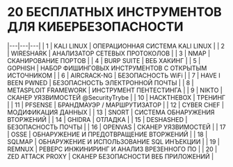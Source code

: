 # 20 БЕСПЛАТНЫХ ИНСТРУМЕНТОВ ДЛЯ КИБЕРБЕЗОПАСНОСТИ
|---|---|---|
| 1 | KALI LINUX | ОПЕРАЦИОННАЯ СИСТЕМА KALI LINUX |
| 2 | WIRESHARK | АНАЛИЗАТОР СЕТЕВЫХ ПРОТОКОЛОВ |
| 3 | NMAP | СКАНИРОВАНИЕ ПОРТОВ |
| 4 | BURP SUITE | ВЕБ ХАКИНГ |
| 5 | GOPHISH | НАБОР ФИШИНГОВЫХ ИНСТРУМЕНТОВ С ОТКРЫТЫМ ИСТОЧНИКОМ |
| 6 | AIRCRACK-NG | БЕЗОПАСНОСТЬ WiFi |
| 7 | HAVE I BEEN PWNED | БЕЗОПАСНОСТЬ ЭЛЕКТРОННОЙ ПОЧТЫ |
| 8 | METASPLOIT FRAMEWORK | ИНСТРУМЕНТ ПЕНТЕСТИНГА |
| 9 | NIKTO | СКАНЕР УЯЗВИМОСТЕЙ @SecurityTrybe |
| 10 | HACKTHEBOX | ТРЕНИНГ |
| 11 | PFSENSE | БРАНДМАУЭР / МАРШРУТИЗАТОР |
| 12 | CYBER CHEF | МОДИФИКАЦИЯ ДАННЫХ |
| 13 | SNORT | СИСТЕМА ОБНАРУЖЕНИЯ ВТОРЖЕНИЙ |
| 14 | GHIDRA | ОТЛАДКА |
| 15 | DESHASHED | БЕЗОПАСНОСТЬ ПОЧТЫ |
| 16 | OPENVAS | СКАНЕР УЯЗВИМОСТЕЙ |
| 17 | OSSE | ОБНАРУЖЕНИЕ И ПРЕДОТВРАЩЕНИЕ ВТОРЖЕНИЙ |
| 18 | SQLMAP | ОБНАРУЖЕНИЕ И ИСПОЛЬЗОВАНИЕ SQL ИНЪЕКЦИИ |
| 19 | REMNUX | РЕВЕРС ИНЖИНИРИНГ И АНАЛИЗ ВРЕЗЕННОГО ПО |
| 20 | ZED ATTACK PROXY | СКАНЕР БЕЗОПАСНОСТИ ВЕБ ПРИЛОЖЕНИЙ |
